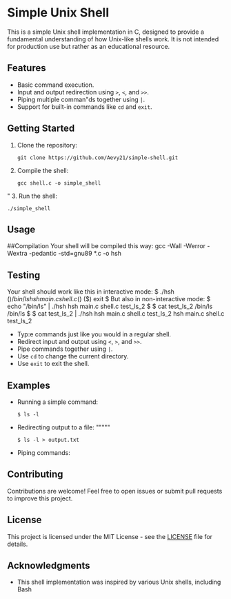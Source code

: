 # Simple Unix Shell

This is a simple Unix shell implementation in C, designed to provide a fundamental understanding of how Unix-like shells work. It is not intended for production use but rather as an educational resource.

## Features

- Basic command execution.
- Input and output redirection using `>`, `<`, and `>>`.
- Piping multiple comman"ds together using `|`.
- Support for built-in commands like `cd` and `exit`.

## Getting Started

1. Clone the repository:

   ```shell
   git clone https://github.com/Aevy21/simple-shell.git
   ```

2. Compile the shell:

   ```shell
   gcc shell.c -o simple_shell
   ```
"
3. Run the shell:

   ```shell
   ./simple_shell
   ```

## Usage

##Compilation
Your shell will be compiled this way:
gcc -Wall -Werror -Wextra -pedantic -std=gnu89 *.c -o hsh

## Testing
Your shell should work like this in interactive mode:
$ ./hsh
($) /bin/ls
hsh main.c shell.c
($)
($) exit
$
But also in non-interactive mode:
$ echo "/bin/ls" | ./hsh
hsh main.c shell.c test_ls_2
$
$ cat test_ls_2
/bin/ls
/bin/ls
$
$ cat test_ls_2 | ./hsh
hsh main.c shell.c test_ls_2
hsh main.c shell.c test_ls_2

- Typ:e commands just like you would in a regular shell.
- Redirect input and output using `<`, `>`, and `>>`.
- Pipe commands together using `|`.
- Use `cd` to change the current directory.
- Use `exit` to exit the shell.

## Examples

- Running a simple command:

  ```shell
  $ ls -l
  ```

- Redirecting output to a file:
"""""
  ```shell
  $ ls -l > output.txt
  ```

- Piping commands:

## Contributing

Contributions are welcome! Feel free to open issues or submit pull requests to improve this project.

## License

This project is licensed under the MIT License - see the [LICENSE](LICENSE) file for details.

## Acknowledgments

- This shell implementation was inspired by various Unix shells, including Bash
